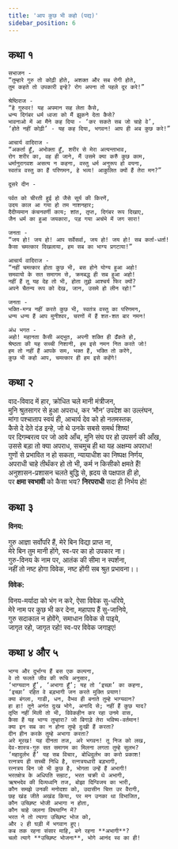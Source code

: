 ```yaml
---
title: 'आप कुछ भी कहो (पद्य)'
sidebar_position: 6
---
```


## कथा १

```
सभाजन - 
“तुम्हारे गुरु तो कोढ़ी होते, अशक्त और सब रोगी होते,
तुम कहते तो उपकारी इन्हे? रोग अपना तो पहले दूर करे!”

श्रेष्ठिराज - 
“हे गुरुवर! यह अपमान सह लेता कैसे,
धन्य दिगंबर धर्म ध्वजा को मैं झुकने देता कैसे?
भावनाओ में आ मैंने कह दिया - ‘कर सकते सब जो चाहे वे’,
‘होते नहीं कोढ़ी’ - यह कह दिया, भगवन! आप ही अब कुछ करे!”

आचार्य वादिराज - 
“अकर्ता हूँ, अभोक्ता हूँ, शरीर से मेरा अत्यन्ताभाव,
रोग शरीर का, वह ही जाने, मैं उसमे क्या करुँ कुछ काम,
धर्मानुरागवश असत्य न कहना, वस्तु धर्म अनुरूप हो वयना,
स्वतंत्र वस्तु का हैं परिणमन, हे भव्य! आकुलित क्यों हैं तेरा मन?”

दूसरे दीन -

पर्वत को चीरती हुई हो जैसे सूर्य की किरणें,
उदय काल आ गया हो तम नाशनहार;
दैदीप्यमान कंचनवर्णी काय; शांत, तृप्त, दिगंबर रूप दिखाए,
जैन धर्म का हुआ जयकारा, पड़ गया अचंभे में जग सारा!

जनता - 
“जय हो! जय हो! आप सर्वेसर्वा, जय हो! जय हो! सब कर्ता-धर्ता!
कैसा चमत्कार दिखलाया, हम सब का भाग्य प्रगटाया!”

आचार्य वादिराज - 
“नहीं चमत्कार होता कुछ भी, बस होने योग्य हुआ अहो!
समवायो के सत समागम से, क्रमबद्ध ही सब हुआ अहो!
नहीं हैं तू यह देह तो भी, होता तुझे आश्चर्य फिर क्यों?
अपने चैतन्य रूप को देख, जान, उसमे हो लीन रहो!”

जनता - 
भक्ति-मन्त्र नहीं करते कुछ भी, स्वतंत्र वस्तु का परिणमन,
धन्य धन्य हैं आप मुनीश्वर, चरणों में हैं शत-शत बार नमन!

अंध भगत -
अहो! महानता कैसी अद्भुत, अपनी शक्ति ही ढँकते हो,
श्रेष्ठता की यह सच्ची निशानी, हम इसे नमन नित करते जो!
हम तो नहीं हैं आपके सम, भक्त हैं, भक्ति तो करेंगे,
कुछ भी कहो आप, चमत्कार ही हम इसे कहेंगे!
```

## कथा २


वाद-विवाद में हार, क्रोधित चले मानी मंत्रीजन,\
मुनि श्रुतसागर से हुआ अपराध, कर ‘मौन’ उपदेश का उल्लंघन,\
मांगा पश्चाताप स्वयं ही, आचार्य देव को हो नतमस्तक,\
कैसे दे देते दंड इन्हे, जो थे उनके सबसे समर्थ शिष्य!\
पर दिगम्बरत्व पर जो आवे आँच, मुनि संघ पर हो उपसर्ग की आँख,\
उससे बड़ा तो क्या अपराध, सचमुच ही था यह अक्षम्य अपराध!\
गुणों से प्रभावित न हो सकता, न्यायाधीश का निष्पक्ष निर्णय,\
अपराधी चाहे तीर्थंकर हो तो भी, कर्म न किसीको क्षमते हैं!\
अनुशासन-प्रशासन चलते बुद्धि से, ह्रदय से पक्षपात ही हो,\
पर **क्षमा स्वभावी** को कैसा भय? **निरपराधी** सदा ही निर्भय हो!


## कथा ३

**विनय:**

गुरु आज्ञा सर्वोपरि हैं, मेरे बिन विद्या प्राप्त ना, \
मेरे बिन तुम मानी होंगे, स्व-पर का हो उपकार ना। \
गुरु-विनय के नाम पर, आतंक की सीमा न स्पर्शना, \
नहीं तो नष्ट होगा विवेक, नष्ट होंगी सब श्रुत प्रभावना।।

**विवेक:**

विनय-मर्यादा को भंग न करे, ऐसा विवेक सु-धरिये,\
मेरे नाम पर कुछ भी कर देना, महापाप हैं सु-जानिये,\
गुरु सदाकाल न होवेंगे, समाधान विवेक से पाइये,\
जागृत रहो, जागृत रहो! स्व-पर विवेक जगाइए!

## कथा ४ और ५

```
भाग्य और दुर्भाग्य हैं बस एक कल्पना,
वे तो फलते जीव की रूचि अनुसार,
‘भाग्यवान हूँ’, ‘अभागा हूँ’; यह तो ‘इच्छा’ का कहना,
‘इच्छा’ रहित वे बड़भागी जन करते मुक्ति प्रयाण!
क्या बंगला, गाडी, धन, वैभव ही बनाते तुम्हे भाग्यवान?
हा हा! तूने अनंत दुःख भोगे, अनादि से; नहीं हैं कुछ याद?
तृप्ति नहीं मिली तो भी, विवेकहीन कर रहा उनमे वास,
कैसा हैं यह भाग्य तुम्हारा? जो बिगाड़े तेरा भविष्य-वर्तमान!
क्या इन सब का न होना तुम्हे दुःखी हैं करता?
दीन हीन करके तुम्हे अभागा करता?
अरे मूरख! यह दीनता तज, अरे भगवन! तू निज को लख,
देव-शास्त्र-गुरु सत समागम का मिलना लगता तुम्हे सुलभ?
‘महादुर्लभ हैं’ यह सब विचार, बोधिदुर्लभ का करो प्रकाश!
रत्नत्रय ही सच्ची निधि है, रत्नत्रयधारी बड़भागी,
रत्नत्रय बिन जो भी कुछ है, भोगता उन्हें हैं अभागी!
भरतक्षेत्र के अधिपति सम्राट, भरत चक्री थे अभागी,
ऋषभदेव की दिव्यध्वनि तज, बोझा दिग्विजय का भारी,
कौन समझे उनकी मनोदशा को, उदासीन चित्त उर वैरागी,
छह खंड जीते अखंड किया, पर मन उनका था विभाजित,
कौन उच्छिष्ट भोजी अभागा न होता,
कौन चाहे जलना विषयाग्नि में?
भरत ने तो त्यागा उच्छिष्ट भोज को,
और २ ही घड़ी में भगवान हुए।
कब तक रहना संसार माहि, बने रहना **अभागी**?
चलो त्यागे **उच्छिष्ट भोजना**, भोगे आनंद स्व का ही!
```